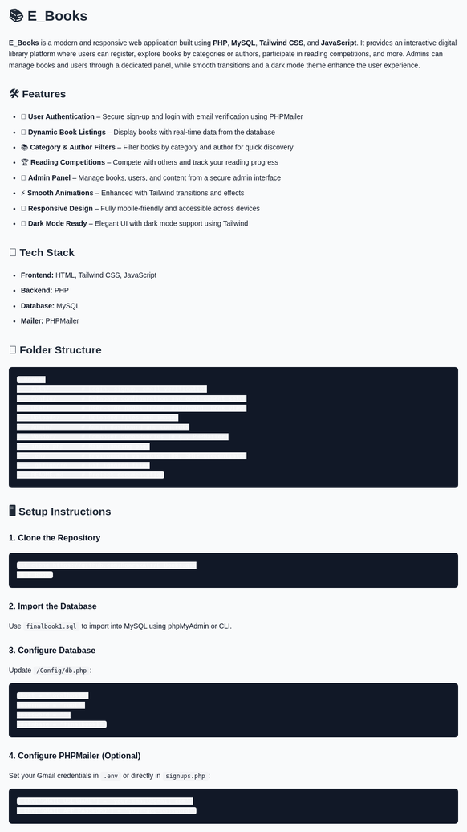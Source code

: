 <!DOCTYPE html>
<html lang="en">
<head>
  <style>
    body {
      font-family: sans-serif;
      background-color: #f9fafb;
      color: #111827;
      line-height: 1.6;
      padding: 2rem;
      max-width: 900px;
      margin: auto;
    }
    h1, h2 {
      color: #1f2937;
    }
    code {
      background-color: #f3f4f6;
      padding: 2px 6px;
      border-radius: 4px;
    }
    pre {
      background: #111827;
      color: #f9fafb;
      padding: 1rem;
      border-radius: 6px;
      overflow-x: auto;
    }
    ul {
      padding-left: 1.5rem;
    }
    li {
      margin-bottom: 0.5rem;
    }
  </style>
</head>
<body>

  <h1>📚 E_Books</h1>
  <p><strong>E_Books</strong> is a modern and responsive web application built using <strong>PHP</strong>, <strong>MySQL</strong>, <strong>Tailwind CSS</strong>, and <strong>JavaScript</strong>. It provides an interactive digital library platform where users can register, explore books by categories or authors, participate in reading competitions, and more. Admins can manage books and users through a dedicated panel, while smooth transitions and a dark mode theme enhance the user experience.</p>

  <h2>🛠️ Features</h2>
  <ul>
    <li>🔐 <strong>User Authentication</strong> – Secure sign-up and login with email verification using PHPMailer</li>
    <li>📖 <strong>Dynamic Book Listings</strong> – Display books with real-time data from the database</li>
    <li>📚 <strong>Category & Author Filters</strong> – Filter books by category and author for quick discovery</li>
    <li>🏆 <strong>Reading Competitions</strong> – Compete with others and track your reading progress</li>
    <li>📄 <strong>Admin Panel</strong> – Manage books, users, and content from a secure admin interface</li>
    <li>⚡ <strong>Smooth Animations</strong> – Enhanced with Tailwind transitions and effects</li>
    <li>📱 <strong>Responsive Design</strong> – Fully mobile-friendly and accessible across devices</li>
    <li>🌙 <strong>Dark Mode Ready</strong> – Elegant UI with dark mode support using Tailwind</li>
  </ul>

  <h2>🧩 Tech Stack</h2>
  <ul>
    <li><strong>Frontend:</strong> HTML, Tailwind CSS, JavaScript</li>
    <li><strong>Backend:</strong> PHP</li>
    <li><strong>Database:</strong> MySQL</li>
    <li><strong>Mailer:</strong> PHPMailer</li>
  </ul>

  <h2>📂 Folder Structure</h2>
  <pre><code>E_Books/
├── Auth/         # Login, signup, email verification
├── Config/       # Database configuration and environment setup
├── User/         # User-side pages (home, dashboard, book view)
├── Uploads/      # Uploaded files and images
├── Admin/        # Admin dashboard and controls
├── Vendor/       # Composer dependencies (e.g., PHPMailer)
├── index.php     # Main landing page
├── .env          # Environment variables (DB, SMTP credentials)
├── .gitignore    # Git ignored files
└── README.md     # Project documentation</code></pre>

  <h2>🖥️ Setup Instructions</h2>
  <h3>1. Clone the Repository</h3>
  <pre><code>git clone https://github.com/RoaraxAli/E_Books.git
cd E_Books</code></pre>

  <h3>2. Import the Database</h3>
  <p>Use <code>finalbook1.sql</code> to import into MySQL using phpMyAdmin or CLI.</p>

  <h3>3. Configure Database</h3>
  <p>Update <code>/Config/db.php</code>:</p>
  <pre><code>$host = "localhost";
$username = "root";
$password = "";
$database = "finalbook1";</code></pre>

  <h3>4. Configure PHPMailer (Optional)</h3>
  <p>Set your Gmail credentials in <code>.env</code> or directly in <code>signups.php</code>:</p>
  <pre><code>$_ENV['GMAIL_USERNAME'] = 'your-email@gmail.com';
$_ENV['GMAIL_APP_PASSWORD'] = 'your-app-password';</code></pre>

</body>
</html>
